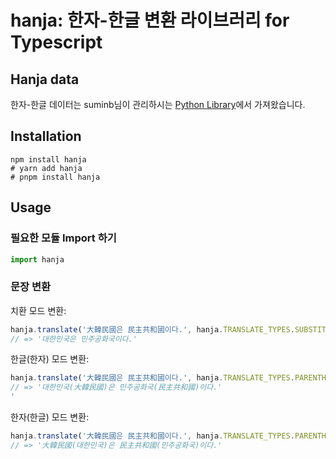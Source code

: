 # hanja: 한자-한글 변환 라이브러리 for Typescript

## Hanja data
한자-한글 데이터는 suminb님이 관리하시는 [Python Library](https://github.com/suminb/hanja)에서 가져왔습니다.

## Installation
```
npm install hanja
# yarn add hanja
# pnpm install hanja
```

## Usage
### 필요한 모듈 Import 하기
```typescript
import hanja
```

### 문장 변환
치환 모드 변환:
```typescript
hanja.translate('大韓民國은 民主共和國이다.', hanja.TRANSLATE_TYPES.SUBSTITUTE)
// => '대한민국은 민주공화국이다.'
```

한글(한자) 모드 변환:
```typescript
hanja.translate('大韓民國은 民主共和國이다.', hanja.TRANSLATE_TYPES.PARENTHESIS_HANJA)
// => '대한민국(大韓民國)은 민주공화국(民主共和國)이다.'
'
```

한자(한글) 모드 변환:
```typescript
hanja.translate('大韓民國은 民主共和國이다.', hanja.TRANSLATE_TYPES.PARENTHESIS_HANGUL)
// => '大韓民國(대한민국)은 民主共和國(민주공화국)이다.'

```
